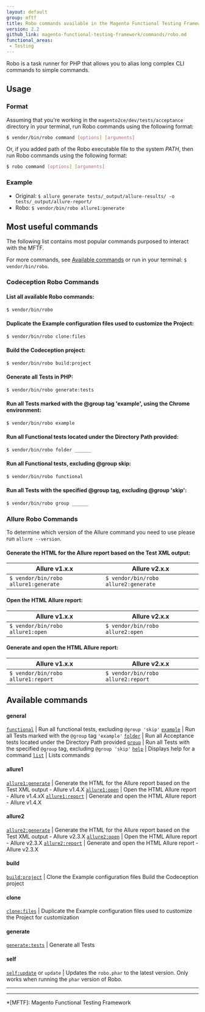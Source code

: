 ```yaml
---
layout: default
group: mftf
title: Robo commands available in the Magento Functional Testing Framework
version: 2.2
github_link: magento-functional-testing-framework/commands/robo.md
functional_areas:
 - Testing
---
```


Robo is a task runner for PHP that allows you to alias long complex CLI commands to simple commands.

## Usage

### Format

Assuming that you're working in the `magento2ce/dev/tests/acceptance` directory in your terminal, run Robo commands using the following format:

```bash
$ vendor/bin/robo command [options] [arguments]
```

Or, if you added path of the Robo executable file to the system *PATH*, then run Robo commands using the following format:

```bash
$ robo command [options] [arguments]
```

### Example

* Original: `$ allure generate tests/_output/allure-results/ -o tests/_output/allure-report/`
* Robo: `$ vendor/bin/robo allure1:generate`

## Most useful сommands

The following list contains most popular commands purposed to interact with the MFTF. 

For more commands, see [Available commands] or run in your terminal: `$ vendor/bin/robo`.

### Codeception Robo Commands

#### List all available Robo commands:

```bash
$ vendor/bin/robo
```

#### Duplicate the Example configuration files used to customize the Project:

```bash
$ vendor/bin/robo clone:files
```

#### Build the Codeception project:

```bash
$ vendor/bin/robo build:project
```

#### Generate all Tests in PHP:

```bash
$ vendor/bin/robo generate:tests
```

#### Run all Tests marked with the @group tag 'example', using the Chrome environment:

```bash
$ vendor/bin/robo example
```

#### Run all Functional tests located under the Directory Path provided:

```bash
$ vendor/bin/robo folder ______
```

#### Run all Functional tests, excluding @group skip:

```bash
$ vendor/bin/robo functional
```

#### Run all Tests with the specified @group tag, excluding @group 'skip':

```bash
$ vendor/bin/robo group ______
```
  
### Allure Robo Commands

To determine which version of the Allure command you need to use please run `allure --version`.

#### Generate the HTML for the Allure report based on the Test XML output:

Allure v1.x.x | Allure v2.x.x
---|---
`$ vendor/bin/robo allure1:generate` | `$ vendor/bin/robo allure2:generate`

#### Open the HTML Allure report:

Allure v1.x.x | Allure v2.x.x
---|---
`$ vendor/bin/robo allure1:open` | `$ vendor/bin/robo allure2:open`

#### Generate and open the HTML Allure report:

Allure v1.x.x | Allure v2.x.x
---|---
`$ vendor/bin/robo allure1:report` | `$ vendor/bin/robo allure2:report`

## Available commands

#### general

[`functional`](#functional)        | Run all functional tests, excluding `@group 'skip'`
[`example`](#example)          | Run all Tests marked with the `@group` tag `'example'`
[`folder`](#folder)           | Run all Acceptance tests located under the Directory Path provided
[`group`](#group)            | Run all Tests with the specified `@group` tag, excluding `@group 'skip'`
[`help`](#help)             | Displays help for a command
[`list`](#list)             | Lists commands
  
#### allure1

[`allure1:generate`](#allure1generate)  | Generate the HTML for the Allure report based on the Test XML output - Allure v1.4.X
[`allure1:open`](#allure1open)      | Open the HTML Allure report - Allure v1.4.xX
[`allure1:report`](#allure1report)    | Generate and open the HTML Allure report - Allure v1.4.X

#### allure2

[`allure2:generate`](#allure2generate)  | Generate the HTML for the Allure report based on the Test XML output - Allure v2.3.X
[`allure2:open`](#allure2open)      | Open the HTML Allure report - Allure v2.3.X
[`allure2:report`](#allure2report)    | Generate and open the HTML Allure report - Allure v2.3.X
  
#### build
 
[`build:project`](#buildproject)     | Clone the Example configuration files Build the Codeception project

#### clone
  
[`clone:files`](#clonefiles)       | Duplicate the Example configuration files used to customize the Project for customization

#### generate

[`generate:tests`](#generatetests)    | Generate all Tests
  
#### self

[`self:update`](#selfupdate) or `update`       | Updates the `robo.phar` to the latest version. Only works when running the `phar` version of Robo.

***
***

<!-- LINK DEFINITIONS -->

[Available commands]: #available-commands

<!-- Abbreviations -->

*[MFTF]: Magento Functional Testing Framework
